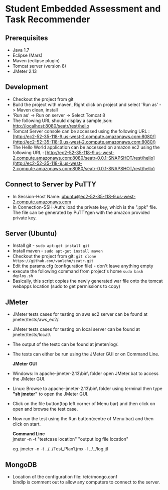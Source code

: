 # Student Embedded Assessment and Task Recommender

## Prerequisites
- Java 1.7
- Eclipse (Mars)
- Maven (eclipse plugin)
- Tomcat server (version 8)
- JMeter 2.13

## Development
- Checkout the project from git 
- Build the project with maven, Right click on project and select 'Run as' -> Maven clean, install
- 'Run as' -> Run on server -> Select Tomcat 8
- The following URL should display a sample json: [http://localhost:8080/seatr/rest/hello](http://localhost:8080/seatr/rest/hello)
- Tomcat Server console can be accessed using the following URL : [http://ec2-52-35-118-9.us-west-2.compute.amazonaws.com:8080/](http://ec2-52-35-118-9.us-west-2.compute.amazonaws.com:8080/)
- The Hello World application can be accessed on amazon ec2 using the following URL : [http://ec2-52-35-118-9.us-west-2.compute.amazonaws.com:8080/seatr-0.0.1-SNAPSHOT/rest/hello](http://ec2-52-35-118-9.us-west-2.compute.amazonaws.com:8080/seatr-0.0.1-SNAPSHOT/rest/hello)

## Connect to Server by PuTTY
- In Session-Host Name: ubuntu@ec2-52-35-118-9.us-west-2.compute.amazonaws.com
- In Connection-SSH-Auth: load the private key, which is the ".ppk" file.  The file can be generated by PuTTYgen with the amazon provided private key. 

## Server (Ubuntu)
- Install git - `sudo apt-get install git`
- Install maven - `sudo apt-get install maven`
- Checkout the project from git: `git clone https://github.com/vanlehn/seatr.git`
- Edit the params.cfg (configuration file) - don't leave anything empty
- execute the following command from project's home `sudo bash deploy.sh`
- Basically, this script copies the newly generated war file onto the tomcat webapps location (sudo to get permissions to copy)

## JMeter
- JMeter tests cases for testing on aws ec2 server can be found at jmeter/tests/aws_ec2/.
- JMeter tests cases for testing on local server can be found at jmeter/tests/local/.
- The output of the testc can be found at jmeter/log/.
- The tests can either be run using the JMeter GUI or on Command Line.

  <b>JMeter GUI</b>
- Windows: In apache-jmeter-2.13\bin\ folder open JMeter.bat to access the JMeter GUI. 
- Linux: Browse to apache-jmeter-2.13\bin\ folder using terminal then type <b>"sh jmeter"</b> to open the JMeter GUI.
- Click on the file button(top left corner of Menu bar) and then click on open and browse the test case.
- Now run the test using the Run button(centre of Menu bar) and then click on start.

  <b>Command Line</b>  
  jmeter -n -t  "testcase location"   "output log file location"
  
  eg.  jmeter -n -t ../../Test_Plan1.jmx -l ../../log.jtl
  
## MongoDB
- Location of the configuration file: /etc/mongo.conf   
   bindIp is comment out to allow any computers to connect to the server.
